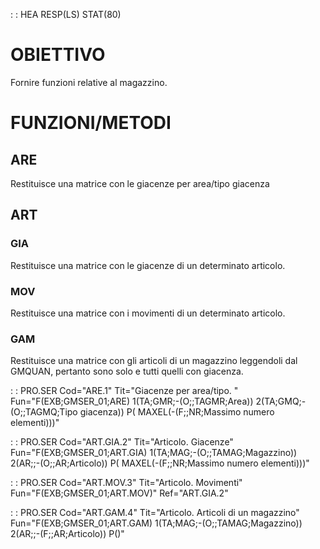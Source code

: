  :  : HEA RESP(LS) STAT(80)
# OBIETTIVO
Fornire funzioni relative al magazzino.

# FUNZIONI/METODI
## ARE
Restituisce una matrice con le giacenze per area/tipo giacenza

## ART
### GIA
Restituisce una matrice con le giacenze di un determinato articolo.
### MOV
Restituisce una matrice con i movimenti di un determinato articolo.
### GAM
Restituisce una matrice con gli articoli di un magazzino leggendoli dal GMQUAN, pertanto sono solo e tutti quelli con giacenza.

 :  : PRO.SER Cod="ARE.1" Tit="Giacenze per area/tipo. " Fun="F(EXB;GMSER_01;ARE) 1(TA;GMR;-(O;;TAGMR;Area)) 2(TA;GMQ;-(O;;TAGMQ;Tipo giacenza)) P( MAXEL(-(F;;NR;Massimo numero elementi)))"

 :  : PRO.SER Cod="ART.GIA.2" Tit="Articolo. Giacenze" Fun="F(EXB;GMSER_01;ART.GIA) 1(TA;MAG;-(O;;TAMAG;Magazzino)) 2(AR;;-(O;;AR;Articolo)) P( MAXEL(-(F;;NR;Massimo numero elementi)))"

 :  : PRO.SER Cod="ART.MOV.3" Tit="Articolo. Movimenti" Fun="F(EXB;GMSER_01;ART.MOV)" Ref="ART.GIA.2"

 :  : PRO.SER Cod="ART.GAM.4" Tit="Articolo. Articoli di un magazzino" Fun="F(EXB;GMSER_01;ART.GAM) 1(TA;MAG;-(O;;TAMAG;Magazzino)) 2(AR;;-(F;;AR;Articolo)) P()"

